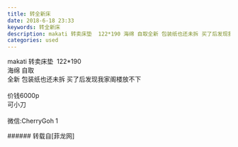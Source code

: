 ```yaml
---
title: 转全新床
date: 2018-6-18 23:33
keywords: 转全新床
description: makati 转卖床垫  122*190 海绵 自取全新 包装纸也还未拆 买了后发现我家阁楼放不下 价钱6000p 可小刀微信:CherryGoh 1
categories: used
---
```

<td class="t_f" id="postmessage_1431594">

makati 转卖床垫  122*190<br/> 海绵 自取<br/>
全新 包装纸也还未拆 买了后发现我家阁楼放不下 <br/>
<br/>
价钱6000p<br/> 可小刀<br/>
<img alt="" border="0" class="zoom" data-cf-modified-0ec6e844ff88af24ebd51fd8-="" file="http://www.flw.ph/data/appbyme/upload/image/201806/18/fosVzV1taz9Q.jpg" id="aimg_LN8WO" lazyloadthumb="1" onclick="" onmouseover="" src="http://www.flw.ph/data/appbyme/upload/image/201806/18/fosVzV1taz9Q.jpg"/><br/>
<img alt="" border="0" class="zoom" data-cf-modified-0ec6e844ff88af24ebd51fd8-="" file="http://www.flw.ph/data/appbyme/upload/image/201806/18/DFoQ4EqMzEbd.jpg" id="aimg_YgXf1" lazyloadthumb="1" onclick="" onmouseover="" src="http://www.flw.ph/data/appbyme/upload/image/201806/18/DFoQ4EqMzEbd.jpg"/><br/>
<br/>
微信:CherryGoh 1<br/>
</td>
###### 转载自[菲龙网]